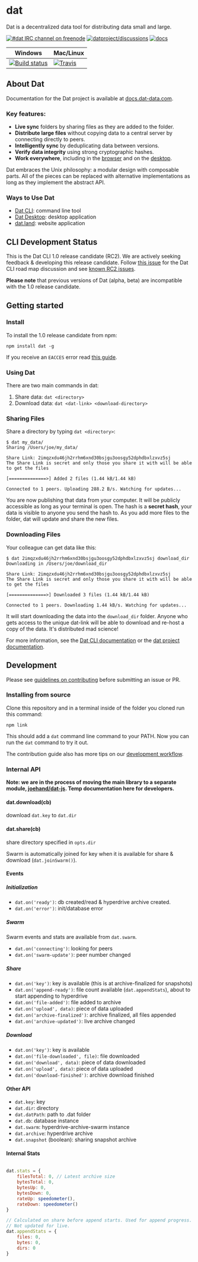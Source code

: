 # dat

Dat is a decentralized data tool for distributing data small and large.

[![#dat IRC channel on freenode](https://img.shields.io/badge/irc%20channel-%23dat%20on%20freenode-blue.svg)](http://webchat.freenode.net/?channels=dat)
[![datproject/discussions](https://badges.gitter.im/Join%20Chat.svg)](https://gitter.im/datproject/discussions?utm_source=badge&utm_medium=badge&utm_campaign=pr-badge&utm_content=badge)
[![docs](https://readthedocs.org/projects/dat-cli/badge/?version=latest)](http://docs.dat-data.com)


Windows        | Mac/Linux
-------------- | ------------
[![Build status](https://ci.appveyor.com/api/projects/status/github/maxogden/dat?branch=master&svg=true)](https://ci.appveyor.com/project/maxogden/dat) | [![Travis](https://api.travis-ci.org/maxogden/dat.svg)](https://travis-ci.org/maxogden/dat)

## About Dat

Documentation for the Dat project is available at [docs.dat-data.com](http://docs.dat-data.com).

### Key features:

  * **Live sync** folders by sharing files as they are added to the folder.
  * **Distribute large files** without copying data to a central server by connecting directly to peers.
  * **Intelligently sync** by deduplicating data between versions.
  * **Verify data integrity** using strong cryptographic hashes.
  * **Work everywhere**, including in the [browser](https://github.com/datproject/dat.land) and on the [desktop](https://github.com/juliangruber/dat-desktop).

Dat embraces the Unix philosophy: a modular design with composable parts. All of the pieces can be replaced with alternative implementations as long as they implement the abstract API.

### Ways to Use Dat

  * [Dat CLI](https://github.com/maxogden/dat): command line tool
  * [Dat Desktop](https://github.com/juliangruber/dat-desktop/): desktop application
  * [dat.land](https://github.com/datproject/dat.land): website application

## CLI Development Status

This is the Dat CLI 1.0 release candidate (RC2). We are actively seeking feedback & developing this release candidate. Follow [this issue](https://github.com/datproject/projects/issues/5) for the Dat CLI road map discussion and see [known RC2 issues](https://github.com/maxogden/dat/issues/486).

**Please note** that previous versions of Dat (alpha, beta) are incompatible with the 1.0 release candidate.

## Getting started

### Install

To install the 1.0 release candidate from npm:

```
npm install dat -g
```

If you receive an `EACCES` error read [this guide](https://docs.npmjs.com/getting-started/fixing-npm-permissions).

### Using Dat

There are two main commands in dat:

1. Share data: `dat <directory>`
2. Download data: `dat <dat-link> <download-directory>`

### Sharing Files

Share a directory by typing `dat <directory>`:

```
$ dat my_data/
Sharing /Users/joe/my_data/

Share Link: 2imqzxdu46jh2rrhm6xnd30bsjgu3oosgy52dphdbxlzxvz5sj
The Share Link is secret and only those you share it with will be able to get the files

[==============>] Added 2 files (1.44 kB/1.44 kB)

Connected to 1 peers. Uploading 288.2 B/s. Watching for updates...
```

You are now publishing that data from your computer. It will be publicly accessible as long as your terminal is open. The hash is a **secret hash**, your data is visible to anyone you send the hash to. As you add more files to the folder, dat will update and share the new files.

### Downloading Files

Your colleague can get data like this:

```
$ dat 2imqzxdu46jh2rrhm6xnd30bsjgu3oosgy52dphdbxlzxvz5sj download_dir
Downloading in /Users/joe/download_dir

Share Link: 2imqzxdu46jh2rrhm6xnd30bsjgu3oosgy52dphdbxlzxvz5sj
The Share Link is secret and only those you share it with will be able to get the files

[==============>] Downloaded 3 files (1.44 kB/1.44 kB)

Connected to 1 peers. Downloading 1.44 kB/s. Watching for updates...
```

It will start downloading the data into the `download_dir` folder. Anyone who gets access to the unique dat-link will be able to download and re-host a copy of the data. It's distributed mad science!

For more information, see the [Dat CLI documentation](http://dat-cli.readthedocs.org/) or the [dat project documentation](http://docs.dat-data.com).


## Development

Please see [guidelines on contributing](https://github.com/maxogden/dat/blob/master/CONTRIBUTING.md) before submitting an issue or PR.

### Installing from source

Clone this repository and in a terminal inside of the folder you cloned run this command:

```
npm link
```

This should add a `dat` command line command to your PATH. Now you can run the `dat` command to try it out.

The contribution guide also has more tips on our [development workflow](https://github.com/maxogden/dat/blob/master/CONTRIBUTING.md#development-workflow).


### Internal API

**Note: we are in the process of moving the main library to a separate module, [joehand/dat-js](https://github.com/joehand/dat-js). Temp documentation here for developers.**

#### dat.download(cb)

download `dat.key` to `dat.dir`

#### dat.share(cb) 

share directory specified in `opts.dir`

Swarm is automatically joined for key when it is available for share & download (`dat.joinSwarm()`).

#### Events

##### Initialization

* `dat.on('ready')`: db created/read & hyperdrive archive created.
* `dat.on('error')`: init/database error

##### Swarm

Swarm events and stats are available from `dat.swarm`.

* `dat.on('connecting')`: looking for peers
* `dat.on('swarm-update')`: peer number changed

##### Share

* `dat.on('key')`: key is available (this is at archive-finalized for snapshots)
* `dat.on('append-ready')`: file count available (`dat.appendStats`), about to start appending to hyperdrive
* `dat.on('file-added')`: file added to archive
* `dat.on('upload', data)`: piece of data uploaded
* `dat.on('archive-finalized')`: archive finalized, all files appended
* `dat.on('archive-updated')`: live archive changed

##### Download

* `dat.on('key')`: key is available
* `dat.on('file-downloaded', file)`: file downloaded
* `dat.on('download', data)`: piece of data downloaded
* `dat.on('upload', data)`: piece of data uploaded
* `dat.on('download-finished')`: archive download finished

#### Other API

* `dat.key`: key
* `dat.dir`: directory
* `dat.datPath`: path to .dat folder
* `dat.db`: database instance
* `dat.swarm`: hyperdrive-archive-swarm instance
* `dat.archive`: hyperdrive archive
* `dat.snapshot` (boolean): sharing snapshot archive

#### Internal Stats
```javascript

dat.stats = {
    filesTotal: 0, // Latest archive size
    bytesTotal: 0,
    bytesUp: 0,
    bytesDown: 0,
    rateUp: speedometer(),
    rateDown: speedometer()
}

// Calculated on share before append starts. Used for append progress.
// Not updated for live.
dat.appendStats = {
    files: 0,
    bytes: 0,
    dirs: 0
}
````
